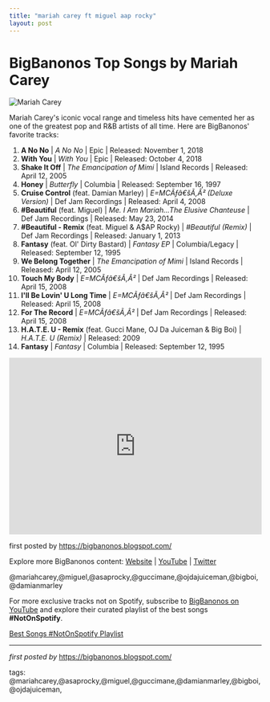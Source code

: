 ```yaml
---
title: "mariah carey ft miguel aap rocky"
layout: post
---
```

<h1>BigBanonos Top Songs by Mariah Carey</h1>
<img alt="Mariah Carey" src="https://i.ytimg.com/vi/0habxsuXW4g/maxresdefault.jpg" /> <p>Mariah Carey's iconic vocal range and timeless hits have cemented her as one of the greatest pop and R&B artists of all time. Here are BigBanonos' favorite tracks:</p> <ol> <li><strong>A No No</strong> | <em>A No No</em> | Epic | Released: November 1, 2018</li> <li><strong>With You</strong> | <em>With You</em> | Epic | Released: October 4, 2018</li> <li><strong>Shake It Off</strong> | <em>The Emancipation of Mimi</em> | Island Records | Released: April 12, 2005</li> <li><strong>Honey</strong> | <em>Butterfly</em> | Columbia | Released: September 16, 1997</li> <li><strong>Cruise Control</strong> (feat. Damian Marley) | <em>E=MCÃƒâ€šÃ‚Â² (Deluxe Version)</em> | Def Jam Recordings | Released: April 4, 2008</li> <li><strong>#Beautiful</strong> (feat. Miguel) | <em>Me. I Am Mariah...The Elusive Chanteuse</em> | Def Jam Recordings | Released: May 23, 2014</li> <li><strong>#Beautiful - Remix</strong> (feat. Miguel & A$AP Rocky) | <em>#Beautiful (Remix)</em> | Def Jam Recordings | Released: January 1, 2013</li> <li><strong>Fantasy</strong> (feat. Ol' Dirty Bastard) | <em>Fantasy EP</em> | Columbia/Legacy | Released: September 12, 1995</li> <li><strong>We Belong Together</strong> | <em>The Emancipation of Mimi</em> | Island Records | Released: April 12, 2005</li> <li><strong>Touch My Body</strong> | <em>E=MCÃƒâ€šÃ‚Â²</em> | Def Jam Recordings | Released: April 15, 2008</li> <li><strong>I'll Be Lovin' U Long Time</strong> | <em>E=MCÃƒâ€šÃ‚Â²</em> | Def Jam Recordings | Released: April 15, 2008</li> <li><strong>For The Record</strong> | <em>E=MCÃƒâ€šÃ‚Â²</em> | Def Jam Recordings | Released: April 15, 2008</li> <li><strong>H.A.T.E. U - Remix</strong> (feat. Gucci Mane, OJ Da Juiceman & Big Boi) | <em>H.A.T.E. U (Remix)</em> | Released: 2009</li> <li><strong>Fantasy</strong> | <em>Fantasy</em> | Columbia | Released: September 12, 1995</li>
</ol> <div> <iframe allow="autoplay; clipboard-write; encrypted-media; fullscreen; picture-in-picture" frameborder="0" height="352" loading="lazy" src="https://open.spotify.com/embed/playlist/0HlEkFzgVTTLFg6uECWF8f?utm_source=generator" width="100%"></iframe>
</div> <p>first posted by <a href="https://bigbanonos.blogspot.com/">https://bigbanonos.blogspot.com/</a></p> <div> <p>Explore more BigBanonos content: <a href="https://bigbanonos.blogspot.com/">Website</a> | <a href="https://www.youtube.com/@BigBanonos">YouTube</a> | <a href="https://x.com/bigbanonos">Twitter</a></p>
</div> <!--Tags-->
<p>@mariahcarey,@miguel,@asaprocky,@guccimane,@ojdajuiceman,@bigboi,@damianmarley</p>


<!--Subscribe and Playlist Links-->
<div>
    <p>For more exclusive tracks not on Spotify, subscribe to <a href="https://www.youtube.com/@BigBanonos" target="_blank">BigBanonos on YouTube</a> and explore their curated playlist of the best songs <strong>#NotOnSpotify</strong>.</p>
    <p><a href="https://www.youtube.com/playlist?list=PLtuNtuTatqI0kFahUCbtbfenC_ET5O_tr" target="_blank">Best Songs #NotOnSpotify Playlist<br /></a></p></div>

<hr />

<p><em>first posted by</em> <a href="https://bigbanonos.blogspot.com/" rel="noopener" target="_new">https://bigbanonos.blogspot.com/</a></p>

<p>tags: @mariahcarey,@asaprocky,@miguel,@guccimane,@damianmarley,@bigboi,@ojdajuiceman,</p>
